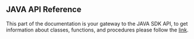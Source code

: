 ## JAVA API Reference

This part of the documentation is your gateway to the JAVA SDK API, to get information about classes, functions, and procedures please follow the <a href="api/index.html" target="_blank">link</a>.
